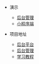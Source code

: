 * 演示
    * [后台管理]()
    * [小程序端]()

* 项目地址
    * [后台平台](https://github.com/Jackson0714/PassJava-Platform)
    * [后台管理](https://github.com/Jackson0714/PassJava-Portal)
    * [学习教程](https://github.com/Jackson0714/PassJava-Learning)